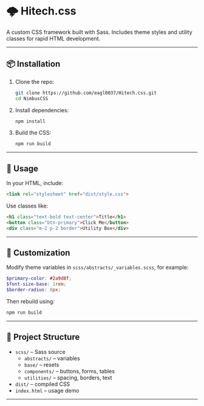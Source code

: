 # 🌩️ Hitech.css

A custom CSS framework built with Sass. Includes theme styles and utility classes for rapid HTML development.

---

## 📦 Installation

1. Clone the repo:
   ```bash
   git clone https://github.com/eagl0037/Hitech.css.git
   cd NimbusCSS
   ```

2. Install dependencies:
   ```bash
   npm install
   ```

3. Build the CSS:
   ```bash
   npm run build
   ```

---

## 🚀 Usage

In your HTML, include:

```html
<link rel="stylesheet" href="dist/style.css">
```

Use classes like:
```html
<h1 class="text-bold text-center">Title</h1>
<button class="btn-primary">Click Me</button>
<div class="m-2 p-2 border">Utility Box</div>
```

---

## 🎨 Customization

Modify theme variables in `scss/abstracts/_variables.scss`, for example:

```scss
$primary-color: #2a9d8f;
$font-size-base: 1rem;
$border-radius: 8px;
```

Then rebuild using:

```bash
npm run build
```

---

## 📂 Project Structure

- `scss/` – Sass source
  - `abstracts/` – variables
  - `base/` – resets
  - `components/` – buttons, forms, tables
  - `utilities/` – spacing, borders, text
- `dist/` – compiled CSS
- `index.html` – usage demo

---


